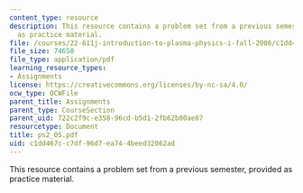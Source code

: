 ```yaml
---
content_type: resource
description: This resource contains a problem set from a previous semester, provided
  as practice material.
file: /courses/22-611j-introduction-to-plasma-physics-i-fall-2006/c1dd467cc7df96d7ea744beed32062ad_ps2_05.pdf
file_size: 74650
file_type: application/pdf
learning_resource_types:
- Assignments
license: https://creativecommons.org/licenses/by-nc-sa/4.0/
ocw_type: OCWFile
parent_title: Assignments
parent_type: CourseSection
parent_uid: 722c2f9c-e358-96cd-b5d1-2fb62b80ae87
resourcetype: Document
title: ps2_05.pdf
uid: c1dd467c-c7df-96d7-ea74-4beed32062ad
---
```

This resource contains a problem set from a previous semester, provided as practice material.